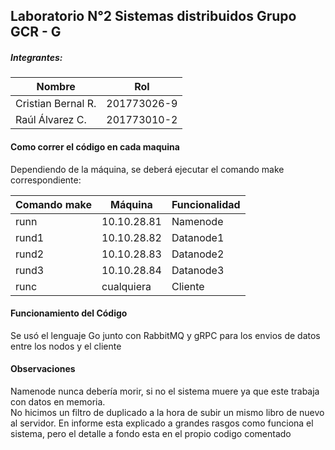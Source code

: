 ## Laboratorio N°2 Sistemas distribuidos Grupo GCR - G
##### Integrantes:

| Nombre  |   Rol|
| ------------ | ------------ |
| Cristian Bernal R.  | 201773026-9   |
|  Raúl Álvarez C. |  201773010-2 |



#### Como correr el código en cada maquina
Dependiendo de la máquina, se deberá ejecutar el comando make correspondiente:

| Comando make | Máquina     | Funcionalidad |
|--------------|-------------|---------------|
| runn         | 10.10.28.81 | Namenode      |
| rund1        | 10.10.28.82 | Datanode1     |
| rund2        | 10.10.28.83 | Datanode2     |
| rund3        | 10.10.28.84 | Datanode3     |
| runc         | cualquiera  | Cliente       |


#### Funcionamiento del Código
Se usó el lenguaje Go junto con RabbitMQ y gRPC para los envios de datos entre los nodos y el cliente

#### Observaciones
Namenode nunca debería morir, si no el sistema muere ya que este trabaja con datos en memoria.  
No hicimos un filtro de duplicado a la hora de subir un mismo libro de nuevo al servidor.
En informe esta explicado a grandes rasgos como funciona el sistema, pero el detalle a fondo esta en el propio codigo comentado
